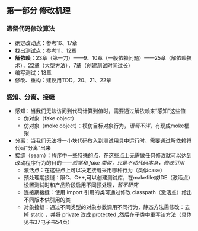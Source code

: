 ## 第一部分 修改机理
### 遗留代码修改算法
* 确定改动点：参考16、17章
* 找出测试点：参考11、12章
* **解依赖**：23章（第一刀）——9、10章（一般依赖问题）——25章（解依赖技术），22章（大型方法），7章（创建测试时间过长）
* 编写测试：13章
* 修改、重构：建议用TDD，20、21、22章
### 感知、分离、接缝
* 感知：当我们无法访问到代码计算到值时，需要通过解依赖来“感知”这些值
    * 伪对象（fake object）
    * 仿对象（moke object）：模仿目标对象行为，_语焉不详_，有现成moke框架
* 分离：当我们无法将一小块代码放入到测试用具中运行时，需要通过解依赖将代码“分离”出来
* 接缝（seam）：程序中一些特殊的点，在这些点上无需做任何修改就可以达到改动程序行为的目的——_感觉和 fake 类似，只是不动代码本身，修改引用_
    * 激活点：在这些点上可以决定接缝采用哪种行为（类似case）
    * 预处理期接缝：限C、C++,可以创建测试库，在makefile或IDE（激活点）设置测试时和产品阶段启用不同预处理，_暂不研究_
    * 连接期接缝：使用 import 引用的类可通过修改 classpath（激活点）给出不同版本供引用的类
    * 对象接缝：通过不同类型的对象参数调用不同行为，静态方法需修改：去掉 static ，并将 private 改成 protected ,然后在子类中重写该方法（具体见书37电子书54页）